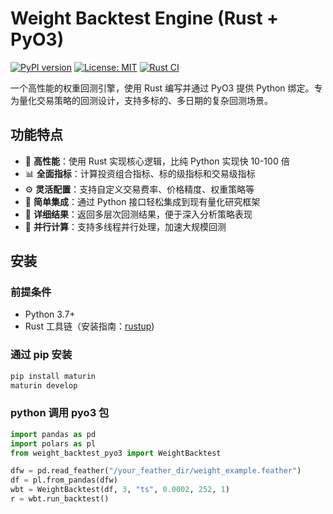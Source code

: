 # Weight Backtest Engine (Rust + PyO3)

[![PyPI version](https://img.shields.io/pypi/v/weight_backtest_pyo3)](https://pypi.org/project/weight_backtest_pyo3/)
[![License: MIT](https://img.shields.io/badge/License-MIT-yellow.svg)](https://opensource.org/licenses/MIT)
[![Rust CI](https://github.com/yourusername/weight_backtest_pyo3/actions/workflows/rust-ci.yml/badge.svg)](https://github.com/yourusername/weight_backtest_pyo3/actions/workflows/rust-ci.yml)

一个高性能的权重回测引擎，使用 Rust 编写并通过 PyO3 提供 Python 绑定。专为量化交易策略的回测设计，支持多标的、多日期的复杂回测场景。

## 功能特点

- 🚀 **高性能**：使用 Rust 实现核心逻辑，比纯 Python 实现快 10-100 倍
- 📊 **全面指标**：计算投资组合指标、标的级指标和交易级指标
- ⚙️ **灵活配置**：支持自定义交易费率、价格精度、权重策略等
- 🧩 **简单集成**：通过 Python 接口轻松集成到现有量化研究框架
- 🧪 **详细结果**：返回多层次回测结果，便于深入分析策略表现
- 🧵 **并行计算**：支持多线程并行处理，加速大规模回测

## 安装

### 前提条件

- Python 3.7+
- Rust 工具链（安装指南：[rustup](https://rustup.rs/))

### 通过 pip 安装

```bash
pip install maturin
maturin develop
```

### python 调用 pyo3 包
```python
import pandas as pd
import polars as pl
from weight_backtest_pyo3 import WeightBacktest

dfw = pd.read_feather("/your_feather_dir/weight_example.feather")
df = pl.from_pandas(dfw)
wbt = WeightBacktest(df, 3, "ts", 0.0002, 252, 1)
r = wbt.run_backtest()
```

